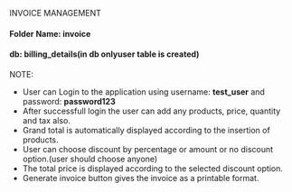 INVOICE MANAGEMENT
#### Folder Name: invoice

#### db: billing_details(in db onlyuser table is created)
NOTE:
- User can Login to the application using username: **test_user** and
password: **password123**
- After successfull login the user can add any products, price, quantity and tax also.
- Grand total is automatically  displayed according to the insertion of products.
- User can choose discount by percentage or amount or no discount option.(user should choose anyone)
- The total price is displayed according to the selected discount option.
- Generate invoice button gives the invoice as a printable format.

